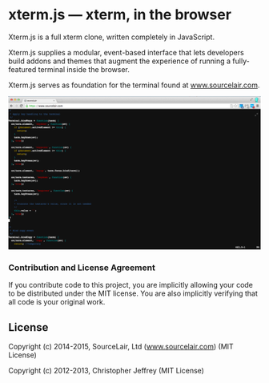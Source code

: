 # xterm.js — xterm, in the browser

Xterm.js is a full xterm clone, written completely in JavaScript.

Xterm.js supplies a modular, event-based interface that lets developers build addons and themes that augment  the experience of running a fully-featured terminal inside the browser.

Xterm.js serves as foundation for the terminal found at www.sourcelair.com.

![xterm.js screenshot](docs/screenshot.png)

### Contribution and License Agreement

If you contribute code to this project, you are implicitly allowing your code to be distributed under the MIT license. You are also implicitly verifying that all code is your original work.

## License

Copyright (c) 2014-2015, SourceLair, Ltd (www.sourcelair.com) (MIT License)

Copyright (c) 2012-2013, Christopher Jeffrey (MIT License)
